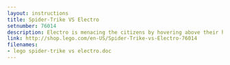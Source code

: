 ```yaml
---
layout: instructions
title: Spider-Trike VS Electro
setnumber: 76014
description: Electro is menacing the citizens by hovering above their heads with fearsome electricity bolts spinning under his feet and a diamond he has just stolen. Only Spider-Man can end his reign of terror using the great new Spider-Trike. Use the ejector seat to launch Spider-Man at his nemesis and win the day for the good guys. Includes Spider-Man and new, exclusive Electro minifigures with an accessory.
link: http://shop.lego.com/en-US/Spider-Trike-vs-Electro-76014
filenames: 
- lego spider-trike vs electro.doc
---
```

